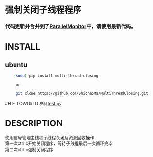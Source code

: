 # 强制关闭子线程程序<br/>
### 代码更新并合并到了[ParallelMonitor](https://github.com/ShichaoMa/toolkit/blob/master/toolkit/monitors.py)中，请使用最新代码。
# INSTALL
## ubuntu
```bash
    (sudo) pip install multi-thread-closing

     or

     git clone https://github.com/ShichaoMa/MultiThreadClosing.git
```
#H ELLOWORLD
参见[test.py](https://github.com/ShichaoMa/MultiThreadClosing/blob/master/test.py)
# DESCRIPTION
使用信号管理主线程子线程关闭及资源回收操作<br/>
第一次ctrl c开始关闭程序，等待子线程最后一次循环完毕<br/>
第二次ctrl c强制关闭程序
